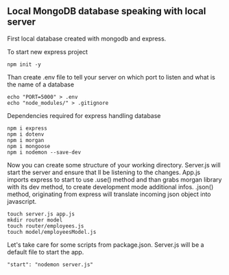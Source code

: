 ## Local MongoDB database speaking with local server

First local database created with mongodb and express.

To start new express project

```
npm init -y
```

Than create .env file to tell your server on which port to listen and what is the name of a database

```
echo "PORT=5000" > .env
echo "node_modules/" > .gitignore
```

Dependencies required for express handling database

```
npm i express
npm i dotenv
npm i morgan
npm i mongoose
npm i nodemon --save-dev
```

Now you can create some structure of your working directory. Server.js will start the server and ensure that ll be listening to the changes. App.js imports express to start to use .use() method and than grabs morgan library with its dev method, to create development mode additional infos. .json() method, originating from express will translate incoming json object into javascript.

```
touch server.js app.js
mkdir router model
touch router/employees.js
touch model/employeesModel.js
```

Let's take care for some scripts from package.json. Server.js will be a default file to start the app.

```
"start": "nodemon server.js"
```
